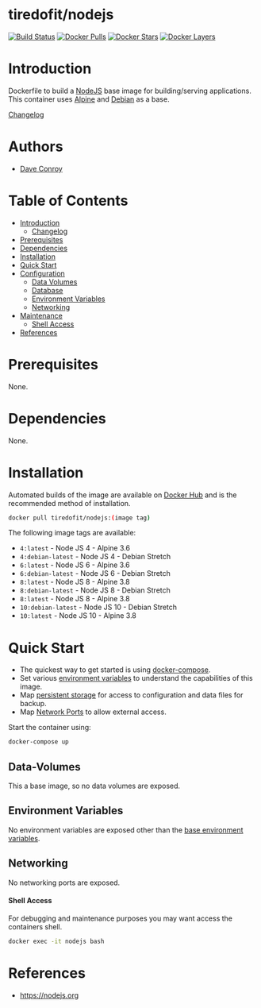 # tiredofit/nodejs

[![Build Status](https://img.shields.io/docker/build/tiredofit/nodejs.svg)](https://hub.docker.com/r/tiredofit/nodejs)
[![Docker Pulls](https://img.shields.io/docker/pulls/tiredofit/nodejs.svg)](https://hub.docker.com/r/tiredofit/nodejs)
[![Docker Stars](https://img.shields.io/docker/stars/tiredofit/nodejs.svg)](https://hub.docker.com/r/tiredofit/nodejs)
[![Docker Layers](https://images.microbadger.com/badges/image/tiredofit/nodejs.svg)](https://microbadger.com/images/tiredofit/nodejs)

# Introduction

Dockerfile to build a [NodeJS](https://nodejs.org) base image for building/serving applications.
This container uses [Alpine](https://hub.docker.com/r/tiredofit/alpine) and [Debian](https://hub.docker.com/r/tiredofit/debian) as a base.

[Changelog](CHANGELOG.md)

# Authors

- [Dave Conroy](https://github.com/tiredofit)

# Table of Contents

- [Introduction](#introduction)
	- [Changelog](CHANGELOG.md)
- [Prerequisites](#prerequisites)
- [Dependencies](#dependendcies)
- [Installation](#installation)
- [Quick Start](#quick-start)
- [Configuration](#configuration)
	- [Data Volumes](#data-volumes)
	- [Database](#database)
	- [Environment Variables](#environmentvariables)   
	- [Networking](#networking)
- [Maintenance](#maintenance)
	- [Shell Access](#shell-access)
- [References](#references)


# Prerequisites

None.

# Dependencies

None.

# Installation

Automated builds of the image are available on [Docker Hub](https://hub.docker.com/r/tiredofit/nodejs) and is the recommended method of installation.


```bash
docker pull tiredofit/nodejs:(image tag)
```


The following image tags are available:

* `4:latest` - Node JS 4 - Alpine 3.6
* `4:debian-latest` - Node JS 4 - Debian Stretch
* `6:latest` - Node JS 6 - Alpine 3.6
* `6:debian-latest` - Node JS 6 - Debian Stretch
* `8:latest` - Node JS 8 - Alpine 3.8
* `8:debian-latest` - Node JS 8 - Debian Stretch
* `8:latest` - Node JS 8 - Alpine 3.8
* `10:debian-latest` - Node JS 10 - Debian Stretch
* `10:latest` - Node JS 10 - Alpine 3.8


# Quick Start

* The quickest way to get started is using [docker-compose](https://docs.docker.com/compose/). 
* Set various [environment variables](#environment-variables) to understand the capabilities of this image.
* Map [persistent storage](#data-volumes) for access to configuration and data files for backup.
* Map [Network Ports](#networking) to allow external access.

Start the container using:

```bash
docker-compose up
```

## Data-Volumes

This a base image, so no data volumes are exposed.


## Environment Variables

No environment variables are exposed other than the [base environment variables](https://hub.docker.com/r/alpine).

## Networking

No networking ports are exposed.

#### Shell Access

For debugging and maintenance purposes you may want access the containers shell. 

```bash
docker exec -it nodejs bash
```

# References

* https://nodejs.org